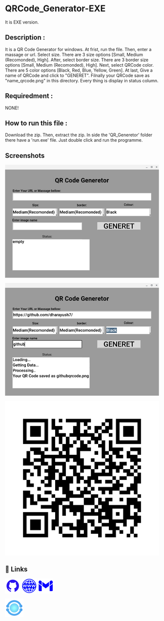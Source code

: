 
# QRCode_Generator-EXE

It is EXE version.
## Description :

It is a QR Code Generator for windows. At frist, run the file. Then, enter a massage or url. Select size. There are 3 size options [Small, Medium (Recomonded), High]. After, select border size. There are 3 border size options [Small, Medium (Recomonded), High]. Next, select QRCode color. There are 5 color options [Black, Red, Blue, Yellow, Green]. At last, Give a name of QRCode and click to "GENERET". Filnally your QRCode save as "name_qrcode.png" in this directory. Every thing is display in status column.

##  Requiredment :

NONE!
##  How to run this file :

Download the zip. Then, extract the zip. In side the 'QR_Generetor' folder there have a 'run.exe' 
file. Just double click and run the programme.

## Screenshots

![App Screenshot](https://github.com/dharayush7/pyimage/blob/image/QRCode_Generator-graphic/image2.png?raw=true)

![App Screenshot](https://github.com/dharayush7/pyimage/blob/image/QRCode_Generator-graphic/image3.png?raw=true)

![App Screenshot](https://github.com/dharayush7/pyimage/blob/image/QRCode_Generator-graphic/image4.png?raw=true)








## 🔗 Links

[![github](https://github.com/dharayush7/pyimage/blob/image/Icons/github.png?raw=true)](https://github.com/dharayush7)
[![Website](https://github.com/dharayush7/pyimage/blob/image/Icons/website.png?raw=true)](#)
[![gmail](https://github.com/dharayush7/pyimage/blob/image/Icons/gmail.png?raw=true)](mailto:ayushdh2@gmail.com)


 
  
![Logo](https://github.com/dharayush7/pyimage/blob/image/Icons/logo.png?raw=true)

